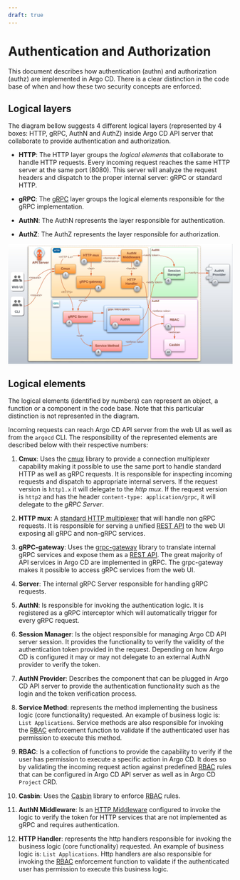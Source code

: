 ```yaml
---
draft: true
---
```


# Authentication and Authorization

This document describes how authentication (authn) and authorization
(authz) are implemented in Argo CD. There is a clear distinction in
the code base of when and how these two security concepts are
enforced.

## Logical layers

The diagram bellow suggests 4 different logical layers (represented by
4 boxes: HTTP, gRPC, AuthN and AuthZ) inside Argo CD API server that
collaborate to provide authentication and authorization. 

- **HTTP**: The HTTP layer groups the *logical elements* that
  collaborate to handle HTTP requests. Every incoming request reaches
  the same HTTP server at the same port (8080). This server will
  analyze the request headers and dispatch to the proper internal
  server: gRPC or standard HTTP.

- **gRPC**: The [gRPC][4] layer groups the logical elements responsible for
  the gRPC implementation.

- **AuthN**: The AuthN represents the layer responsible for
  authentication.

- **AuthZ**: The AuthZ represents the layer responsible for
  authorization.

![Argo CD Architecture](../../assets/argocd-arch-authn-authz.jpg)

## Logical elements

The logical elements (identified by numbers) can represent an object,
a function or a component in the code base. Note that this particular
distinction is not represented in the diagram.

Incoming requests can reach Argo CD API server from the web UI as well
as from the `argocd` CLI. The responsibility of the represented
elements are described below with their respective numbers:

1. **Cmux**: Uses the [cmux][1] library to provide a connection
   multiplexer capability making it possible to use the same port to
   handle standard HTTP as well as gRPC requests. It is responsible
   for inspecting incoming requests and dispatch to appropriate
   internal servers. If the request version is `http1.x` it will
   delegate to the *http mux*. If the request version is `http2` and
   has the header `content-type: application/grpc`, it will delegate
   to the *gRPC Server*.

1. **HTTP mux**: A [standard HTTP multiplexer][8] that will handle non
   gRPC requests. It is responsible for serving a unified [REST
   API][3] to the web UI exposing all gRPC and non-gRPC services.

1. **gRPC-gateway**: Uses the [grpc-gateway][2] library to translate
   internal gRPC services and expose them as a [REST API][3]. The
   great majority of API services in Argo CD are implemented in gRPC.
   The grpc-gateway makes it possible to access gRPC services from the
   web UI.

1. **Server**: The internal gRPC Server responsible for handling gRPC
   requests.

1. **AuthN**: Is responsible for invoking the authentication logic. It
   is registered as a gRPC interceptor which will automatically
   trigger for every gRPC request.

1. **Session Manager**: Is the object responsible for managing Argo CD
   API server session. It provides the functionality to verify the
   validity of the authentication token provided in the request.
   Depending on how Argo CD is configured it may or may not delegate
   to an external AuthN provider to verify the token.

1. **AuthN Provider**: Describes the component that can be plugged in
   Argo CD API server to provide the authentication functionality such
   as the login and the token verification process.

1. **Service Method**: represents the method implementing the business
   logic (core functionality) requested. An example of business logic
   is: `List Applications`. Service methods are also responsible for
   invoking the [RBAC][7] enforcement function to validate if the
   authenticated user has permission to execute this method.

1. **RBAC**: Is a collection of functions to provide the capability to
   verify if the user has permission to execute a specific action in
   Argo CD. It does so by validating the incoming request action
   against predefined [RBAC][7] rules that can be configured in Argo CD
   API server as well as in Argo CD `Project` CRD.

1. **Casbin**: Uses the [Casbin][5] library to enforce [RBAC][7] rules.

1. **AuthN Middleware**: Is an [HTTP Middleware][6] configured to
   invoke the logic to verify the token for HTTP services that are not
   implemented as gRPC and requires authentication.

1. **HTTP Handler**: represents the http handlers responsible for
   invoking the business logic (core functionality) requested. An
   example of business logic is: `List Applications`. Http handlers
   are also responsible for invoking the [RBAC][7] enforcement function to
   validate if the authenticated user has permission to execute this
   business logic.

[1]: https://github.com/soheilhy/cmux
[2]: https://github.com/grpc-ecosystem/grpc-gateway
[3]: https://en.wikipedia.org/wiki/Representational_state_transfer
[4]: https://grpc.io/
[5]: https://casbin.org/
[6]: https://github.com/golang/go/wiki/LearnServerProgramming#middleware
[7]: https://en.wikipedia.org/wiki/Role-based_access_control
[8]: https://pkg.go.dev/net/http#ServeMux
